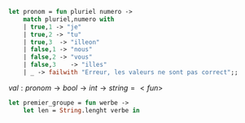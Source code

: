 ```ocaml
let pronom = fun pluriel numero -> 
    match pluriel,numero with  
    | true,1 -> "je"
    | true,2 -> "tu" 
    | true,3  -> "illeon" 
    | false,1 -> "nous" 
    | false,2 -> "vous" 
    | false,3    -> "illes"
    | _ -> failwith "Erreur, les valeurs ne sont pas correct";;
```
$val : pronom \rightarrow bool \rightarrow int \rightarrow string = <fun>$ 
```ocaml
let premier_groupe = fun werbe ->
    let len = String.lenght verbe in
```
